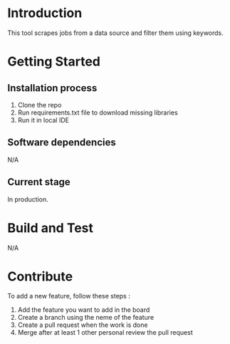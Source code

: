 # Introduction 

This tool scrapes jobs from a data source and filter them using keywords.

# Getting Started

##	Installation process

1. Clone the repo
2. Run requirements.txt file to download missing libraries
3. Run it in local IDE

##	Software dependencies

N/A

##	Current stage

In production.

# Build and Test

N/A

# Contribute

To add a new feature, follow these steps :

1. Add the feature you want to add in the board
2. Create a branch using the neme of the feature 
3. Create a pull request when the work is done
4. Merge after at least 1 other personal review the pull request